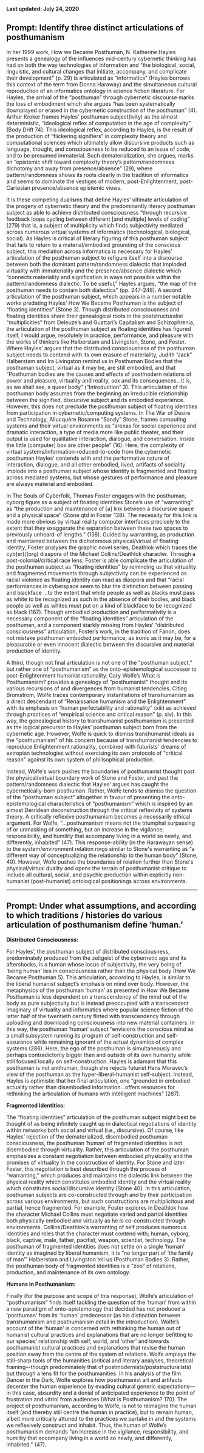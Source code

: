 **Last updated: July 24, 2020**

## Prompt: Identify three distinct articulations of posthumanism ##

   In her 1999 work, How we Became Posthuman, N. Katherine Hayles presents a genealogy of the influences mid-century cybernetic thinking has had on both the way technologies of information and “the biological, social, linguistic, and cultural changes that initiate, accompany, and complicate their development” (p. 29) is articulated as “informatics” (Hayles borrows this context of the term from Donna Haraway) and the simultaneous cultural reproduction of an informatics ontology in science fiction literature. For Hayles, the arrival of the “posthuman” through cybernetic discourse marks the loss of embodiment which she argues “has been systematically downplayed or erased in the cybernetic construction of the posthuman”  (4). Arthur Kroker frames Hayles’ posthuman subject(ivity) as the almost deterministic, “ideological reflex of computation in the age of complexity” (Body Drift 74). This ideological reflex, according to Hayles, is the result of the production of “flickering signifiers” in complexity theory and computational sciences which ultimately allow discursive products such as language, thought, and consciousness to be reduced to an issue of code, and to be presumed immaterial. Such dematerialization, she argues, marks an “epistemic shift toward complexity theory’s pattern/randomness dichotomy and away from presence/absence” (29), where pattern/randomness shows its roots clearly in the tradition of informatics and seems to dominate the vestiges of modern, post-Enlightenment, post-Cartesian presence/absence epistemic views. 

   It is these competing dualisms that define Hayles’ ultimate articulation of the progeny of cybernetic theory and the predominantly literary posthuman subject as able to achieve distributed consciousness “through recursive feedback loops cycling between different [and multiple] levels of coding” (279) that is, a subject of multiplicity which finds subjectivity mediated across numerous virtual systems of informatics (technological, biological, social). As Hayles is critical of literary figuring of this posthuman subject that fails to return to a material/embodied grounding of the conscious subject, this mediation across informatics is necessary for Hayles’ articulation of the posthuman subject to refigure itself into a discourse between both the dominant pattern/randomness dialectic that imploded virtuality with immateriality and the presence/absence dialectic which “connects materiality and signification in ways not possible within the pattern/randomness dialectic. To be useful,” Hayles argues, “the map of the posthuman needs to contain both dialectics” (pp. 247-248).
A second articulation of the posthuman subject, which appears in a number notable works predating Hayles’ How We Became Posthuman is the subject of “floating identities” (Stone 3). Though distributed consciousness and floating identities share their genealogical roots in the poststructuralist “multiplicities” from Deleuze’s and Guattari’s Capitalism and Schizophrenia, the articulation of the posthuman subject as floating identities has figured itself, I would argue, resolutely in practice, performance, and pleasure with the works of thinkers like Halberstam and Livingston, Stone, and Foster. Where Hayles’ argues that the distributed consciousness of the posthuman subject needs to contend with its own erasure of materiality, Judith “Jack” Halberstam and Ira Livingston remind us in Posthuman Bodies that the posthuman subject, virtual as it may be, are still embodied, and that “Posthuman bodies are the causes and effects of postmodern relations of power and pleasure, virtuality and reality, sex and its consequences…it is, as we shall see, a queer body” (“Introduction” 3). This articulation of the posthuman body assumes from the beginning an irreducible relationship between the signified, discursive subject and its embodied experience. However, this does not preclude the posthuman subject of floating identities from participation in cybernetic/computing systems. In The War of Desire and Technology, Allucquère Rosanne “Sandy” Stone, frames computing systems and their virtual environments as “arenas  for social experience and dramatic interaction, a type of media more like public theater, and their output is used for qualitative interaction, dialogue, and conversation. Inside the little [computer] box are other people” (16). Here, the complexity of virtual systems/information-reduced-to-code from the cybernetic posthuman Hayles’ contends with and the performative nature of interaction, dialogue, and all other embodied, lived, artifacts of sociality implode into a posthuman subject whose identity is fragmented and floating across mediated systems, but whose gestures of performance and pleasure are always material and embodied.

   In The Souls of Cyberfolk, Thomas Foster engages with the posthuman, cyborg figure as a subject of floating identities Stone’s use of “warranting” as “the production and maintenance of [a] link between a discursive space and a physical space” (Stone qtd in Foster 138). The necessity for this link is made more obvious by virtual reality computer interfaces precisely to the extent that they exaggerate the separation between these two spaces to previously unheard-of lengths.” (138). Guided by warranting, as production and maintained between the dichotomous physical/virtual of floating identity, Foster analyses the graphic novel series, Deathlok which traces the cyb(er)/(org) diaspora of  the Michael Collins/Deathlok character. Through a post-colonial/critical race lens, Foster is able complicate the articulation of the posthuman subject as “floating identities” by reminding us that virtuality and fragmented movements through subjectivity can be experienced as racial violence as floating identity can read as diaspora and that “racial performances in cyberspace seem to blur the distinction between passing and blackface …to the extent that white people as well as blacks must pass as white to be recognized as such in the absence of their bodies, and black people as well as whites must put on a kind of blackface to be recognized as black (167). Though embodied production and performativity is a necessary component of the “floating identities” articulation of the posthuman, and a component starkly missing from Hayles’ “distributed consciousness” articulation, Foster’s work, in the tradition of Fanon, does not mistake posthuman embodied performance, as ironic as it may be, for a pleasurable or even innocent dialectic between the discursive and material production of identity.
	
   A third, though not final articulation is not one of the “posthuman subject,” but rather one of “posthumanism” as the onto-epistemological successor to post-Enlightenment humanist rationality. Cary Wolfe’s What is Posthumanism? provides a genealogy of “posthumanist” thought and its various recursions of and divergences from humanist tendencies. Citing Bromstrom, Wolfe traces contemporary instantiations of transhumanism as a direct descendant of “Renaissance humanism and the Enlightenment” with its emphasis on “human perfectability and rationality” (xiii) as achieved through practices of “empirical science and critical reason” (p. xiv).  In this way, the genealogical history to transhumanist posthumanism is presented as the logical precursor to Hayles’ posthuman subject born from the cybernetic age. However, Wolfe is quick to dismiss transhumanist ideals as the "posthumanism" of his concern because of transhumanist tendencies to reproduce Enlightenment rationality, combined with futurists' dreams of extropian technologies without exercising its own protocols of "critical reason" against its own system of philisophical production.
	
   Instead, Wolfe's work pushes the boundaries of posthumanist thought past the physical/virtual boundary work of Stone and Foster, and past the pattern/randomness dialectic that Hayles’ argues has caught the cybernetically-born posthuman. Rather, Wolfe tends to dismiss the question of the “posthuman subject” altogether in favour of presenting the onto-epistemological characteristics of “posthumanism” which is inspired by an almost Derridean deconstruction through the critical reflexivity of systems theory. A critically reflexive posthumanism becomes a necessarily ethical argument. For Wolfe, “...posthumanism means not the triumphal surpassing of or unmasking of something, but an increase in the vigilance, responsibility, and humility that accompany living in a world so newly, and differently, inhabited” (47). This response-ability (in the Harawayan sense) to the system/environment relation rings similar to Stone's warranting as “a different way of conceptualizing the relationship to the human body” (Stone, 40). However, Wofe pushes the boundaries of relation further than Stone's physical/virtual duality and opens the terrain of posthumanist critique to include all cultural, social, and psychic production within explicitly non-humanist (post-humanist) ontological positionings across environments.

---

## Prompt: Under what assumptions, and according to which traditions / histories do various articulation of posthumanism define ‘human.’ ##

**Distributed Consciousness:** 
   
   For Hayles’, the posthuman subject of distributed consciousness, predominately produced from the zeitgeist of the cybernetic age and its aftershocks, is a human whose locus of subjectivity, the very being of ‘being human’ lies in consciousness rather than the physical body (How We Became Posthuman 5). This articulation, according to Hayles, is similar to  the liberal humanist subject’s emphasis on mind over body. However, the metaphysics of the posthuman ‘human’ as presented in How We Became Posthuman is less dependent on a transcendency of the mind out of the body as pure subjectivity but is instead preoccupied with a transcendent  imaginary of virtuality and informatics where popular science fiction of the latter half of the twentieth century flirted with transcendency through uploading and downloading consciousness into new material containers. In this way, the posthuman ‘human’ subject “envisions the conscious mind as a small subsystem running its program of self-construction and self-assurance while remaining ignorant of the actual dynamics of complex systems (286). Here, the ego of the posthuman is simultaneously and perhaps contradictorily bigger than and outside of its own humanity while still focused locally on self-construction. Hayles is adamant that this posthuman is not antihuman, though she rejects futurist Hans Moravec’s view of the posthuman as the hyper-liberal-humanist self-subject. Instead, Hayles is optimistic that her final articulation, one “grounded in embodied actuality rather than disembodied information…offers resources for rethinking the articulation of humans with intelligent machines” (287).

**Fragmented Identities:** 

   The “floating identities” articulation of the posthuman subject might best be thought of as being infinitely caught up in dialectical negotiations of identity within networks both social and virtual (i.e., discursive). Of course, like Hayles’ rejection of the dematerialized, disembodied posthuman consciousness, the posthuman ‘human’ of fragmented identities is not disembodied through virtuality. Rather, this articulation of the posthuman emphasizes a constant negotiation between embodied physicality and the promises of virtuality in the construction of identity. For Stone and later Foster, this negotiation is best described through the process of “warranting,” which produces and maintains the dialectic link between the physical reality which constitutes embodied identity and the virtual reality which constitutes social/discursive identity (Stone 40). In this articulation, posthuman subjects are co-constructed through and by their participation across various environments, but such constructions are multiplicitous and partial, hence fragmented. For example, Foster explores in Deathlok how the character Michael Collins must negotiate varied and partial identities both physically embodied and virtually as he is co-constructed through environments. Collins’/Deathlok’s warranting of self produces numorous identities and roles that the character must contend with; human, cyborg, black, captive, male, father, pacifist, weapon, scientist, technology. The posthuman of fragmented identities does not settle on a single ‘human’ identity as imagined by liberal humanism, it is “no longer part of ‘the family of man’” Halberstam and Livingston tell us (Posthuman Bodies 3). Rather, the posthuman body of fragmented identities is a “zoo” of relations, production, and maintenance of its own ontology.

**Humans in Posthumanism:**

   Finally (for the purpose and scope of this response), Wolfe’s articulation of “posthumanism” finds itself tackling the question of the ‘human’ from within a new paradigm of onto-epistemology that decided has not produced a ‘posthuman’ from its ‘human’ predecessor (as his distinction between transhumanism and posthumanism detail in the introduction). Wolfe’s account of the ‘human’ is concerned with rethinking the human out of humanist cultural practices and explanations that are no longer befitting to our species’ relationship with self, world, and ‘other’ and towards posthumanist cultural practices and explanations that revise the human position away from the centre of the system of relations. Wolfe employs the still-sharp tools of the humanities (critical and literary analyses, theoretical framing–-though predominately that of postmodernists/poststructuralists) but through a lens fit for the posthumanities. In his analysis of the film Dancer in the Dark, Wolfe explores how posthumanist art and artifacts decenter the human experience by evading cultural generic expectations—in this case, absurdity and a denial of anticipated experience to the point of frustration and vitriol from audiences (What Is Posthumanism? 170). The project of posthumanism, according to Wolfe, is not to reimagine the human itself (and thereby still centre the human in practice), but to remain human, albeit more critically attuned to the practices we partake in and the systems we reflexively construct and inhabit. Thus, the human of Wolfe’s posthumanism demands “an increase in the vigilance, responsibility, and humility that accompany living in a world so newly, and differently, inhabited." (47).

